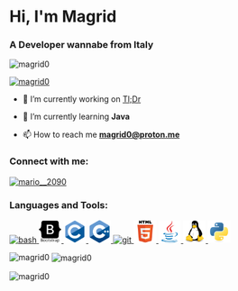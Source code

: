 <h1 align="left">Hi, I'm Magrid</h1>
<h3 align="left">A Developer wannabe from Italy</h3>

<p align="left"> <img src="https://komarev.com/ghpvc/?username=magrid0&label=Profile%20views&color=8000ff&style=flat" alt="magrid0" /> </p>

<p align="left"> <a href="https://github.com/ryo-ma/github-profile-trophy"><img src="https://github-profile-trophy.vercel.app/?username=magrid0" alt="magrid0" /></a> </p>

- 🔭 I’m currently working on [Tl;Dr](https://github.com/tldr-pages/tldr)

- 🌱 I’m currently learning **Java**

- 📫 How to reach me **magrid0@proton.me**

<h3 align="left">Connect with me:</h3>
<p align="left">
<a href="https://instagram.com/mario__2090" target="blank"><img align="center" src="https://raw.githubusercontent.com/rahuldkjain/github-profile-readme-generator/master/src/images/icons/Social/instagram.svg" alt="mario__2090" height="30" width="40" /></a>
</p>

<h3 align="left">Languages and Tools:</h3>
<p align="left"> <a href="https://www.gnu.org/software/bash/" target="_blank" rel="noreferrer"> <img src="https://www.vectorlogo.zone/logos/gnu_bash/gnu_bash-icon.svg" alt="bash" width="40" height="40"/> </a> <a href="https://getbootstrap.com" target="_blank" rel="noreferrer"> <img src="https://raw.githubusercontent.com/devicons/devicon/master/icons/bootstrap/bootstrap-plain-wordmark.svg" alt="bootstrap" width="40" height="40"/> </a> <a href="https://www.cprogramming.com/" target="_blank" rel="noreferrer"> <img src="https://raw.githubusercontent.com/devicons/devicon/master/icons/c/c-original.svg" alt="c" width="40" height="40"/> </a> <a href="https://www.w3schools.com/cpp/" target="_blank" rel="noreferrer"> <img src="https://raw.githubusercontent.com/devicons/devicon/master/icons/cplusplus/cplusplus-original.svg" alt="cplusplus" width="40" height="40"/> </a> <a href="https://git-scm.com/" target="_blank" rel="noreferrer"> <img src="https://www.vectorlogo.zone/logos/git-scm/git-scm-icon.svg" alt="git" width="40" height="40"/> </a> <a href="https://www.w3.org/html/" target="_blank" rel="noreferrer"> <img src="https://raw.githubusercontent.com/devicons/devicon/master/icons/html5/html5-original-wordmark.svg" alt="html5" width="40" height="40"/> </a> <a href="https://www.java.com" target="_blank" rel="noreferrer"> <img src="https://raw.githubusercontent.com/devicons/devicon/master/icons/java/java-original.svg" alt="java" width="40" height="40"/> </a> <a href="https://www.linux.org/" target="_blank" rel="noreferrer"> <img src="https://raw.githubusercontent.com/devicons/devicon/master/icons/linux/linux-original.svg" alt="linux" width="40" height="40"/> </a> <a href="https://www.python.org" target="_blank" rel="noreferrer"> <img src="https://raw.githubusercontent.com/devicons/devicon/master/icons/python/python-original.svg" alt="python" width="40" height="40"/> </a> </p>

<p><img align="left" src="https://github-readme-stats.vercel.app/api/top-langs?username=magrid0&show_icons=true&theme=dark&hide_border=true&locale=en&layout=compact" alt="magrid0" /></p>

<p>&nbsp;<img align="center" src="https://github-readme-stats.vercel.app/api?username=magrid0&show_icons=true&theme=dark&bg_color=000000&hide_border=true&locale=en" alt="magrid0" /></p>

<p><img align="center" src="https://github-readme-streak-stats.herokuapp.com/?user=magrid0&theme=dark" alt="magrid0" /></p>

